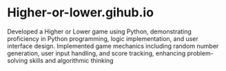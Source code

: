 # Higher-or-lower.gihub.io
Developed a Higher or Lower game using Python, demonstrating proficiency in Python programming, logic implementation, and user interface design. Implemented game mechanics including random number generation, user input handling, and score tracking, enhancing problem-solving skills and algorithmic thinking
